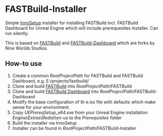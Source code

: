 # FASTBuild-Installer
Simple [InnoSetup](https://jrsoftware.org/isinfo.php) installer for installing FASTBuild incl. FASTBuild Dashboard for Unreal Engine which will include prerequesites installer. Can run silently.

This is based on [FASTBuild](https://github.com/NineWorldsStudios/FASTBuild) and [FASTBuild-Dashboard](https://github.com/NineWorldsStudios/FASTBuild-Dashboard) which are forks by Nine Worlds Studios.


## How-to use
1. Create a common _RootProjectPath_ for FASTBuild and FASTBuild Dashboard, e.g. E:/projects/fastbuild/
2. Clone and build [FASTBuild](https://github.com/NineWorldsStudios/FASTBuild) into _RootProjectPath_/FASTBuild
3. Clone and build [FASTBuild Dashboard](https://github.com/NineWorldsStudios/FASTBuild-Dashboard) into _RootProjectPath_/FASTBuild-Dashboard
4. Modify the base configuration of th e.iss file with defaults which make sense for your environment.
5. Copy _UEPrereqSetup_x64.exe_ from your Unreal Engine installation _Engine\Extras\Redist\en-us_ to the _Prerequisites_ folder
6. Build the installer via InnoSetup
7. Installer can be found in _RootProjectPath_/FASTBuild-Installer